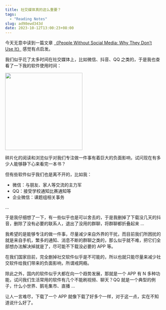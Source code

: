 ```yaml
---
title: 社交媒体真的这么重要？
tags:
  - "Reading Notes"
slug: ad98ewd343d
date: 2023-10-12T13:00:23+08:00
---
```


今天无意中读到一篇文章 [《People Without Social Media: Why They Don’t Use It》](https://dataoverhaulers.com/people-without-social-media/) 感觉有点启发。

<!--more-->

我们似乎花了太多时间在社交媒体上，比如微信、抖音、QQ 之类的，于是我也查看了一下我的软件使用时间：

<img src="https://gcore.jsdelivr.net/gh/yuanj82/static/blog/202310121224499.png" width=250px/>

碎片化的阅读和浏览似乎对我们专注做一件事有着巨大的负面影响，试问现在有多少人能够静下心来看完一本书？

但有些软件似乎我们也是离不开的，比如我：

- 微信：与朋友、家人等交流的主力军
- QQ：接受学校通知比赛通知等
- 企业微信：课题组相关事务

...

于是我仔细想了一下，有一些似乎也是可以舍去的，于是我删掉了下载没几天的抖音，删除了没有必要的联系人，退出了没用的群聊，将群聊都折叠起来 ...

我希望的是能够专注的做一件事，尽量减少来自外界的干扰，而目前我们所困扰的就是来自手机，繁多的通知、消息不断的群聊之类的，那么似乎就不难，把它们全部想办法解决掉就是了，尽可能不下载没必要的 APP 等。

在我们国家目前，完全删掉社交软件似乎是不可能的，所以也就只能尽量来减少社交软件给我们带来的负面影响，所谓戒网瘾。

除此之外，国内的软件似乎大都在向一个趋势发展，那就是一个 APP 有 N 多种功能，试问我们生活常用的软件有几个不能刷视频、聊天？QQ 就是一个典型的例子，什么小世界、鹅毛集市、直播 ... 

让人一言难尽，下载了一个 APP 就像下载了好多个一样，对于这一点，实在不知道说什么好了。